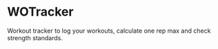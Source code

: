 # WOTracker
Workout tracker to log your workouts, calculate one rep max and check strength standards.
